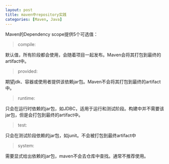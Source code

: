 ```yaml
---
layout: post
title: maven中repository实践
categories: [Maven, Java]
---
```


Maven的Dependency scope提供5个可选值：

>compile: 

默认值，所有阶段都会使用，会随着项目一起发布。Maven会将其打包到最终的artifact中。

>provided:

期望jdk、容器或使用者提供该依赖jar包。Maven不会将其打包到最终的artifact中。

>runtime:

只会在运行时依赖的jar包，如JDBC，适用于运行和测试阶段。构建中并不需要该jar包，但是会打包到最终的artifact中。

>test:

只会在测试阶段依赖的jar包，如junit。不会被打包到最终artifact中

>system:

需要显式给出依赖的jar包，maven不会去仓库中查找。通常不推荐使用。
